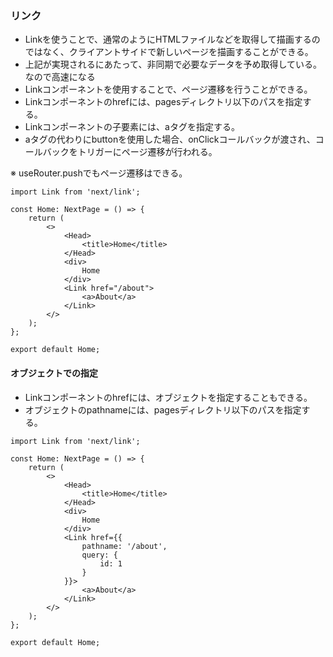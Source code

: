 ### リンク
- Linkを使うことで、通常のようにHTMLファイルなどを取得して描画するのではなく、クライアントサイドで新しいページを描画することができる。
- 上記が実現されるにあたって、非同期で必要なデータを予め取得している。なので高速になる
- Linkコンポーネントを使用することで、ページ遷移を行うことができる。
- Linkコンポーネントのhrefには、pagesディレクトリ以下のパスを指定する。
- Linkコンポーネントの子要素には、aタグを指定する。
- aタグの代わりにbuttonを使用した場合、onClickコールバックが渡され、コールバックをトリガーにページ遷移が行われる。

※ useRouter.pushでもページ遷移はできる。

```tsx
import Link from 'next/link';

const Home: NextPage = () => {
    return (
        <>
            <Head>
                <title>Home</title>
            </Head>
            <div>
                Home
            </div>
            <Link href="/about">
                <a>About</a>
            </Link>
        </>
    );
};

export default Home;
```

#### オブジェクトでの指定
- Linkコンポーネントのhrefには、オブジェクトを指定することもできる。
- オブジェクトのpathnameには、pagesディレクトリ以下のパスを指定する。

```tsx
import Link from 'next/link';

const Home: NextPage = () => {
    return (
        <>
            <Head>
                <title>Home</title>
            </Head>
            <div>
                Home
            </div>
            <Link href={{
                pathname: '/about',
                query: {
                    id: 1
                }
            }}>
                <a>About</a>
            </Link>
        </>
    );
};

export default Home;
```